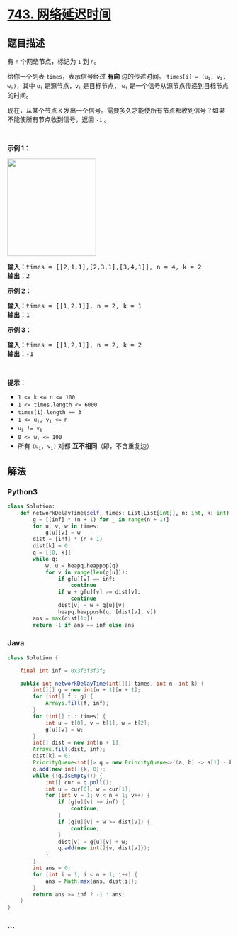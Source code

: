 # [743. 网络延迟时间](https://leetcode-cn.com/problems/network-delay-time)



## 题目描述

<!-- 这里写题目描述 -->

<p>有 <code>n</code> 个网络节点，标记为 <code>1</code> 到 <code>n</code>。</p>

<p>给你一个列表 <code>times</code>，表示信号经过 <strong>有向</strong> 边的传递时间。 <code>times[i] = (u<sub>i</sub>, v<sub>i</sub>, w<sub>i</sub>)</code>，其中 <code>u<sub>i</sub></code> 是源节点，<code>v<sub>i</sub></code> 是目标节点， <code>w<sub>i</sub></code> 是一个信号从源节点传递到目标节点的时间。</p>

<p>现在，从某个节点 <code>K</code> 发出一个信号。需要多久才能使所有节点都收到信号？如果不能使所有节点收到信号，返回 <code>-1</code> 。</p>

<p> </p>

<p><strong>示例 1：</strong></p>

<p><img alt="" src="https://assets.leetcode.com/uploads/2019/05/23/931_example_1.png" style="height: 220px; width: 200px;" /></p>

<pre>
<strong>输入：</strong>times = [[2,1,1],[2,3,1],[3,4,1]], n = 4, k = 2
<strong>输出：</strong>2
</pre>

<p><strong>示例 2：</strong></p>

<pre>
<strong>输入：</strong>times = [[1,2,1]], n = 2, k = 1
<strong>输出：</strong>1
</pre>

<p><strong>示例 3：</strong></p>

<pre>
<strong>输入：</strong>times = [[1,2,1]], n = 2, k = 2
<strong>输出：</strong>-1
</pre>

<p> </p>

<p><strong>提示：</strong></p>

<ul>
	<li><code>1 <= k <= n <= 100</code></li>
	<li><code>1 <= times.length <= 6000</code></li>
	<li><code>times[i].length == 3</code></li>
	<li><code>1 <= u<sub>i</sub>, v<sub>i</sub> <= n</code></li>
	<li><code>u<sub>i</sub> != v<sub>i</sub></code></li>
	<li><code>0 <= w<sub>i</sub> <= 100</code></li>
	<li>所有 <code>(u<sub>i</sub>, v<sub>i</sub>)</code> 对都 <strong>互不相同</strong>（即，不含重复边）</li>
</ul>


## 解法

<!-- 这里可写通用的实现逻辑 -->

<!-- tabs:start -->

### **Python3**

<!-- 这里可写当前语言的特殊实现逻辑 -->

```python
class Solution:
    def networkDelayTime(self, times: List[List[int]], n: int, k: int) -> int:
        g = [[inf] * (n + 1) for _ in range(n + 1)]
        for u, v, w in times:
            g[u][v] = w
        dist = [inf] * (n + 1)
        dist[k] = 0
        q = [[0, k]]
        while q:
            w, u = heapq.heappop(q)
            for v in range(len(g[u])):
                if g[u][v] == inf:
                    continue
                if w + g[u][v] >= dist[v]:
                    continue
                dist[v] = w + g[u][v]
                heapq.heappush(q, [dist[v], v])
        ans = max(dist[1:])
        return -1 if ans == inf else ans
```

### **Java**

<!-- 这里可写当前语言的特殊实现逻辑 -->

```java
class Solution {

    final int inf = 0x3f3f3f3f;

    public int networkDelayTime(int[][] times, int n, int k) {
        int[][] g = new int[n + 1][n + 1];
        for (int[] f : g) {
            Arrays.fill(f, inf);
        }
        for (int[] t : times) {
            int u = t[0], v = t[1], w = t[2];
            g[u][v] = w;
        }
        int[] dist = new int[n + 1];
        Arrays.fill(dist, inf);
        dist[k] = 0;
        PriorityQueue<int[]> q = new PriorityQueue<>((a, b) -> a[1] - b[1]);
        q.add(new int[]{k, 0});
        while (!q.isEmpty()) {
            int[] cur = q.poll();
            int u = cur[0], w = cur[1];
            for (int v = 1; v < n + 1; v++) {
                if (g[u][v] >= inf) {
                    continue;
                }
                if (g[u][v] + w >= dist[v]) {
                    continue;
                }
                dist[v] = g[u][v] + w;
                q.add(new int[]{v, dist[v]});
            }
        }
        int ans = 0;
        for (int i = 1; i < n + 1; i++) {
            ans = Math.max(ans, dist[i]);
        }
        return ans >= inf ? -1 : ans; 
    }
}
```

### **...**

```

```

<!-- tabs:end -->
